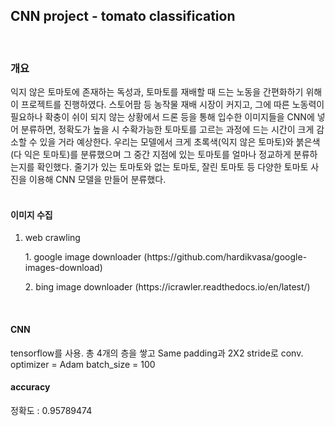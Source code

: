 ## CNN project - tomato classification
<br>

### 개요
익지 않은 토마토에 존재하는 독성과, 토마토를 재배할 때 드는 노동을 간편화하기 위해 이 프로젝트를 진행하였다. 스토어팜 등 농작물 재배 시장이 커지고, 그에 따른 노동력이 필요하나 확충이 쉬이 되지 않는 상황에서 드론 등을 통해 입수한 이미지들을 CNN에 넣어 분류하면, 정확도가 높을 시 수확가능한 토마토를 고르는 과정에 드는 시간이 크게 감소할 수 있을 거라 예상한다.
우리는 모델에서 크게 초록색(익지 않은 토마토)와 붉은색(다 익은 토마토)를 분류했으며 그 중간 지점에 있는 토마토를 얼마나 정교하게 분류하는지를 확인했다. 줄기가 있는 토마토와 없는 토마토, 잘린 토마토 등 다양한 토마토 사진을 이용해 CNN 모델을 만들어 분류했다.
<br>
<br>

#### 이미지 수집
1) web crawling
   <p> 1. google image downloader (https://github.com/hardikvasa/google-images-download) </p>
   <p>2. bing image downloader (https://icrawler.readthedocs.io/en/latest/) </p>
<br>

#### CNN
tensorflow를 사용. 총 4개의 층을 쌓고 Same padding과 2X2 stride로 conv. <br>
optimizer = Adam
batch_size = 100

#### accuracy
정확도 :  0.95789474

   

